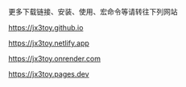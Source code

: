
更多下载链接、安装、使用、宏命令等请转往下列网站

<https://jx3toy.github.io>

<https://jx3toy.netlify.app>

<https://jx3toy.onrender.com>

<https://jx3toy.pages.dev>
